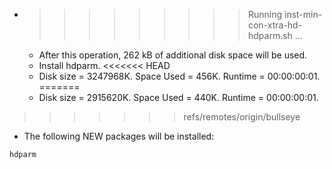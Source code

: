 * >>>>>>>>> Running inst-min-con-xtra-hd-hdparm.sh ...
  * After this operation, 262 kB of additional disk space will be used.
  * Install hdparm.
<<<<<<< HEAD
  * Disk size = 3247968K. Space Used = 456K. Runtime = 00:00:00:01.
=======
  * Disk size = 2915620K. Space Used = 440K. Runtime = 00:00:00:01.
>>>>>>> refs/remotes/origin/bullseye
  * The following NEW packages will be installed:
  ```bash
hdparm
  ```
